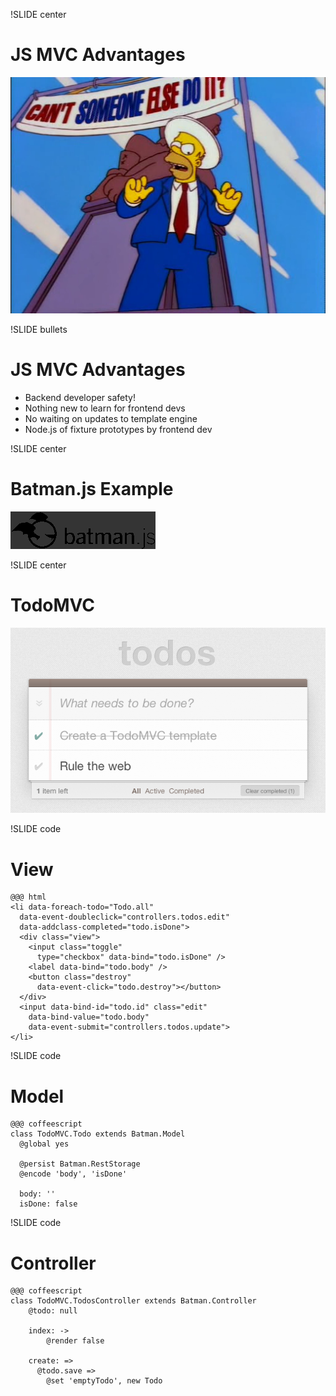 !SLIDE center
# JS MVC Advantages #

![Trash](someone_else.png)

!SLIDE bullets
# JS MVC Advantages #

* Backend developer safety!
* Nothing new to learn for frontend devs
* No waiting on updates to template engine
* Node.js of fixture prototypes by frontend dev

!SLIDE center
# Batman.js Example #

![Batman.js](batmanjs.png)

!SLIDE center
# TodoMVC #
![TodoMVC](todomvc.png)

!SLIDE code
# View #

    @@@ html
    <li data-foreach-todo="Todo.all"
      data-event-doubleclick="controllers.todos.edit"
	  data-addclass-completed="todo.isDone">
      <div class="view">
        <input class="toggle" 
          type="checkbox" data-bind="todo.isDone" />
        <label data-bind="todo.body" />
	    <button class="destroy" 
          data-event-click="todo.destroy"></button>
	  </div>
      <input data-bind-id="todo.id" class="edit"
        data-bind-value="todo.body" 
        data-event-submit="controllers.todos.update">
	</li>

!SLIDE code
# Model #

    @@@ coffeescript
    class TodoMVC.Todo extends Batman.Model
      @global yes

      @persist Batman.RestStorage
      @encode 'body', 'isDone'

      body: ''
      isDone: false


!SLIDE code
# Controller #

    @@@ coffeescript
    class TodoMVC.TodosController extends Batman.Controller
        @todo: null
        
        index: ->
            @render false

        create: =>
          @todo.save =>
            @set 'emptyTodo', new Todo
